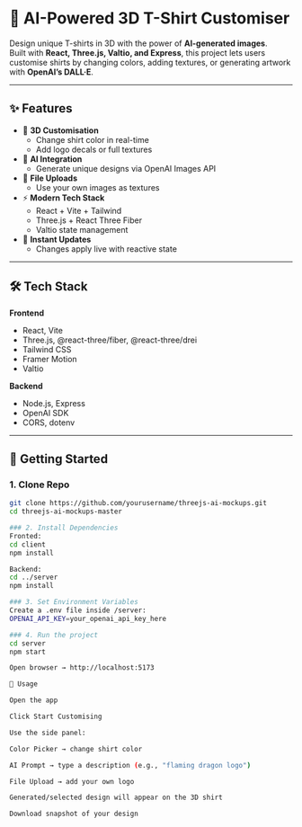 # 🧵 AI-Powered 3D T-Shirt Customiser

Design unique T-shirts in 3D with the power of **AI-generated images**.  
Built with **React, Three.js, Valtio, and Express**, this project lets users customise shirts by changing colors, adding textures, or generating artwork with **OpenAI’s DALL·E**.

---

## ✨ Features

- 🎨 **3D Customisation**
  - Change shirt color in real-time
  - Add logo decals or full textures
- 🤖 **AI Integration**
  - Generate unique designs via OpenAI Images API
- 📂 **File Uploads**
  - Use your own images as textures
- ⚡ **Modern Tech Stack**
  - React + Vite + Tailwind
  - Three.js + React Three Fiber
  - Valtio state management
- 🔄 **Instant Updates**
  - Changes apply live with reactive state

---

## 🛠️ Tech Stack

**Frontend**
- React, Vite
- Three.js, @react-three/fiber, @react-three/drei
- Tailwind CSS
- Framer Motion
- Valtio

**Backend**
- Node.js, Express
- OpenAI SDK
- CORS, dotenv

---

## 🚀 Getting Started

### 1. Clone Repo
```bash
git clone https://github.com/yourusername/threejs-ai-mockups.git
cd threejs-ai-mockups-master

### 2. Install Dependencies
Fronted:
cd client
npm install

Backend:
cd ../server
npm install

### 3. Set Environment Variables
Create a .env file inside /server:
OPENAI_API_KEY=your_openai_api_key_here

### 4. Run the project
cd server
npm start

Open browser → http://localhost:5173

📖 Usage

Open the app

Click Start Customising

Use the side panel:

Color Picker → change shirt color

AI Prompt → type a description (e.g., "flaming dragon logo")

File Upload → add your own logo

Generated/selected design will appear on the 3D shirt

Download snapshot of your design



